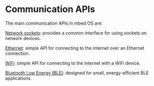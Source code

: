 # Communication APIs

The main communication APIs in mbed OS are:

[Network sockets](network_sockets.md): provides a common interface for using sockets on network devices. 

[Ethernet](ethernet.md): simple API for connecting to the internet over an Ethernet connection.

[WiFi](wifi.md): simple API for connecting to the internet with a WiFi device.
 
[Bluetooth Low Energy (BLE)](ble.md): designed for small, energy-efficient BLE applications.

